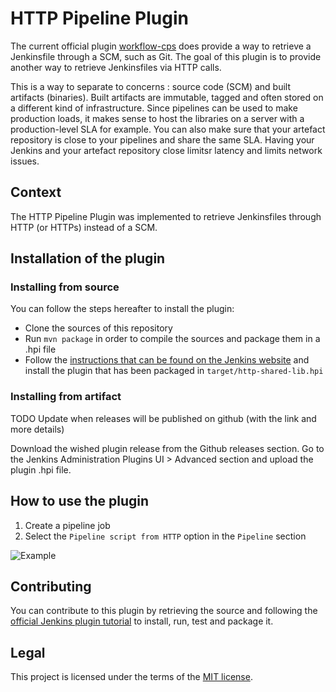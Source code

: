 # HTTP Pipeline Plugin

The current official plugin [workflow-cps](https://github.com/jenkinsci/workflow-cps-plugin/) does provide a way to retrieve a Jenkinsfile through a SCM, such as Git. The goal of this plugin is to provide another way to retrieve Jenkinsfiles via HTTP calls.

This is a way to separate to concerns : source code (SCM) and built artifacts (binaries). Built artifacts are immutable, tagged and often stored on a different kind of infrastructure. Since pipelines can be used to make production loads, it makes sense to host the libraries on a server with a production-level SLA for example. You can also make sure that your artefact repository is close to your pipelines and share the same SLA. Having your Jenkins and your artefact repository close limitsr latency and limits network issues.

## Context

The HTTP Pipeline Plugin was implemented to retrieve Jenkinsfiles through HTTP (or HTTPs) instead of a SCM.

## Installation of the plugin

### Installing from source

You can follow the steps hereafter to install the plugin:
* Clone the sources of this repository
* Run ```mvn package``` in order to compile the sources and package them in a .hpi file
* Follow the [instructions that can be found on the Jenkins website](https://jenkins.io/doc/book/managing/plugins/#installing-a-plugin) and install the plugin that has been packaged in ```target/http-shared-lib.hpi```

### Installing from artifact

TODO Update when releases will be published on github (with the link and more details)

Download the wished plugin release from the Github releases section.
Go to the Jenkins Administration Plugins UI > Advanced section and upload the plugin .hpi file.

## How to use the plugin

1. Create a pipeline job
2. Select the `Pipeline script from HTTP` option in the `Pipeline` section

![Example](https://raw.githubusercontent.com/coveooss/pipeline-cps-http-plugin/master/example.png)

## Contributing

You can contribute to this plugin by retrieving the source and following the [official Jenkins plugin tutorial](https://wiki.jenkins.io/display/JENKINS/Plugin+tutorial) to install, run, test and package it.

## Legal

This project is licensed under the terms of the [MIT license](LICENSE).